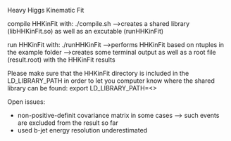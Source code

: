 Heavy Higgs Kinematic Fit

compile HHKinFit with:   ./compile.sh
  -->creates a shared library (libHHKinFit.so) as well as an excutable (runHHKinFit)

run HHKinFit with:       ./runHHKinFit
  -->performs HHKinFit based on ntuples in the example folder
  -->creates some terminal output as well as a root file (result.root) with the HHKinFit results

Please make sure that the HHKinFit directory is included in the LD_LIBRARY_PATH in order to let
you computer know where the shared library can be found:
export LD_LIBRARY_PATH=<<PATH TO DIRECTORY>>

Open issues:
* non-positive-definit covariance matrix in some cases --> such events are excluded from the result so far
* used b-jet energy resolution underestimated
